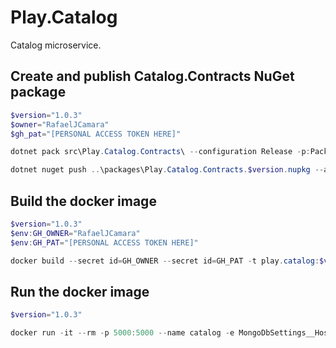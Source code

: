 # Play.Catalog
Catalog microservice.

## Create and publish Catalog.Contracts NuGet package
```powershell
$version="1.0.3"
$owner="RafaelJCamara"
$gh_pat="[PERSONAL ACCESS TOKEN HERE]"

dotnet pack src\Play.Catalog.Contracts\ --configuration Release -p:PackageVersion=$version -p:RepositoryUrl=https://github.com/$owner/Play.Catalog -o ..\packages

dotnet nuget push ..\packages\Play.Catalog.Contracts.$version.nupkg --api-key $gh_pat --source "github"
```

## Build the docker image
```powershell
$version="1.0.3"
$env:GH_OWNER="RafaelJCamara"
$env:GH_PAT="[PERSONAL ACCESS TOKEN HERE]"

docker build --secret id=GH_OWNER --secret id=GH_PAT -t play.catalog:$version .
```


## Run the docker image
```powershell
$version="1.0.3"

docker run -it --rm -p 5000:5000 --name catalog -e MongoDbSettings__Host=mongo -e RabbitMQSettings__Host=rabbitmq --network playinfra_default play.catalog:$version
```